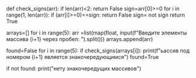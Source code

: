 def check_signs(arr):
  if len(arr)<2:
    return False
    sign=arr[0]>=0
    for i in range(1, len(arr)):
      if (arr[i]>=0)==sign:
        return False
        sign= not sign
      return True

arrays=[]
for i in range(5):
  arr =list(map(float, input(f"Введите элементы массива {i+1} через пробел: ").split()))
  arrays.append(arr)

found=False
for i in range(5):
  if check_signs(arrays[i]):
    print(f"ьассив под номером {i+1} является знакочередующимся")
    found=True


if not found:
  print("нету знакочередущих массивов")
